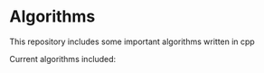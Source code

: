 # Algorithms
This repository includes some important algorithms written in cpp

Current algorithms included:
